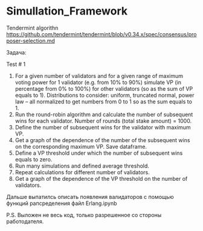 # Simullation_Framework

Tendermint algorithn https://github.com/tendermint/tendermint/blob/v0.34.x/spec/consensus/proposer-selection.md

Задача:

Test # 1
1.	For a given number of validators and for a given range of maximum voting power for 1 validator (e.g. from 10% to 90%) simulate VP (in percentage from 0% to 100%) for other validators (so as the sum of VP equals to 1). Distributions to consider: uniform, truncated normal, power law – all normalized to get numbers from 0 to 1 so as the sum equals to 1.
2.	Run the round-robin algorithm and calculate the number of subsequent wins for each validator. Number of rounds (total stake amount) = 1000.
3.	Define the number of subsequent wins for the validator with maximum VP. 
4.	Get a graph of the dependence of the number of the subsequent wins on the corresponding maximum VP. Save dataframe.
5.	Define a VP threshold under which the number of subsequent wins equals to zero.
6.	Run many simulations and defined average threshold.
7.	Repeat calculations for different number of validators.
8.	Get a graph of the dependence of the VP threshold on the number of validators.


Дальше выпатилсь описать появления валидаторов с помощью функций рапсределения файл Erlang.ipynb

P.S. Выложен не весь код, только разрешенное со стороны работодателя.
